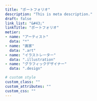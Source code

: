 ```yaml
---
title: "ポートフォリオ"
description: "This is meta description."
draft: false
link_list: "&#43;"
linkTitle: "ポートフォリオ"
metier:
- name: "アーティスト"
  data: "*"
- name: "画家"
  data: ".art"
- name: "イラストレーター"
  data: ".illustration"
- name: "グラフィックデザイナー"
  data: ".design"

# custom style
custom_class: ""
custom_attributes: ""
custom_css: ""
---
```

